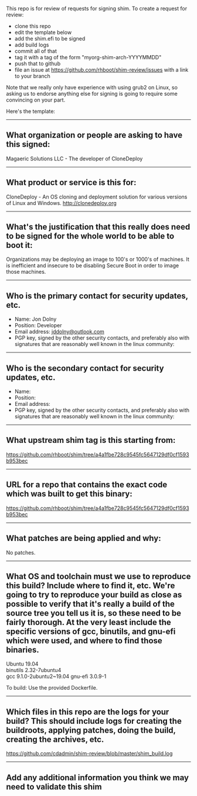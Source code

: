 This repo is for review of requests for signing shim.  To create a request for review:

- clone this repo
- edit the template below
- add the shim.efi to be signed
- add build logs
- commit all of that
- tag it with a tag of the form "myorg-shim-arch-YYYYMMDD"
- push that to github
- file an issue at https://github.com/rhboot/shim-review/issues with a link to your branch

Note that we really only have experience with using grub2 on Linux, so asking
us to endorse anything else for signing is going to require some convincing on
your part.

Here's the template:

-------------------------------------------------------------------------------
What organization or people are asking to have this signed:
-------------------------------------------------------------------------------
Magaeric Solutions LLC - The developer of CloneDeploy

-------------------------------------------------------------------------------
What product or service is this for:
-------------------------------------------------------------------------------
CloneDeploy - An OS cloning and deployment solution for various versions of Linux and Windows.
http://clonedeploy.org

-------------------------------------------------------------------------------
What's the justification that this really does need to be signed for the whole world to be able to boot it:
-------------------------------------------------------------------------------
Organizations may be deploying an image to 100's or 1000's of machines.  It is inefficient and insecure to be disabling Secure Boot in order to image those machines.

-------------------------------------------------------------------------------
Who is the primary contact for security updates, etc.
-------------------------------------------------------------------------------
- Name: Jon Dolny
- Position: Developer
- Email address: jddolny@outlook.com
- PGP key, signed by the other security contacts, and preferably also with signatures that are reasonably well known in the linux community:

-------------------------------------------------------------------------------
Who is the secondary contact for security updates, etc.
-------------------------------------------------------------------------------
- Name:
- Position:
- Email address:
- PGP key, signed by the other security contacts, and preferably also with signatures that are reasonably well known in the linux community:

-------------------------------------------------------------------------------
What upstream shim tag is this starting from:
-------------------------------------------------------------------------------
https://github.com/rhboot/shim/tree/a4a1fbe728c9545fc5647129df0cf1593b953bec

-------------------------------------------------------------------------------
URL for a repo that contains the exact code which was built to get this binary:
-------------------------------------------------------------------------------
https://github.com/rhboot/shim/tree/a4a1fbe728c9545fc5647129df0cf1593b953bec

-------------------------------------------------------------------------------
What patches are being applied and why:
-------------------------------------------------------------------------------
No patches.

-------------------------------------------------------------------------------
What OS and toolchain must we use to reproduce this build?  Include where to find it, etc.  We're going to try to reproduce your build as close as possible to verify that it's really a build of the source tree you tell us it is, so these need to be fairly thorough. At the very least include the specific versions of gcc, binutils, and gnu-efi which were used, and where to find those binaries.
-------------------------------------------------------------------------------
Ubuntu 19.04  
binutils 2.32-7ubuntu4   
gcc 9.1.0-2ubuntu2~19.04
gnu-efi 3.0.9-1

To build:
Use the provided Dockerfile.



-------------------------------------------------------------------------------
Which files in this repo are the logs for your build?   This should include logs for creating the buildroots, applying patches, doing the build, creating the archives, etc.
-------------------------------------------------------------------------------
https://github.com/cdadmin/shim-review/blob/master/shim_build.log

-------------------------------------------------------------------------------
Add any additional information you think we may need to validate this shim
-------------------------------------------------------------------------------


